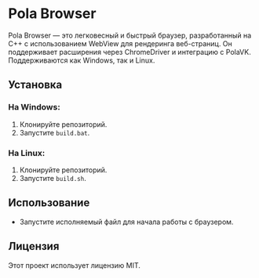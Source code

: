 # Pola Browser

Pola Browser — это легковесный и быстрый браузер, разработанный на C++ с использованием WebView для рендеринга веб-страниц. Он поддерживает расширения через ChromeDriver и интеграцию с PolaVK. Поддерживаются как Windows, так и Linux.

## Установка

### На Windows:
1. Клонируйте репозиторий.
2. Запустите `build.bat`.

### На Linux:
1. Клонируйте репозиторий.
2. Запустите `build.sh`.

## Использование

- Запустите исполняемый файл для начала работы с браузером.

## Лицензия

Этот проект использует лицензию MIT.
